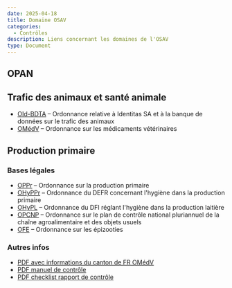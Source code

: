 ```yaml
---
date: 2025-04-18
title: Domaine OSAV
categories:
  - Contrôles
description: Liens concernant les domaines de l'OSAV
type: Document
---
```


<h2>OPAN</h2>

<h2 id="a">Trafic des animaux et santé animale</h2>
<ul>
  <li><a href="https://www.fedlex.admin.ch/eli/cc/2021/751/fr" target="_blank">OId-BDTA</a> – Ordonnance relative à Identitas SA et à la banque de données sur le trafic des animaux</li>
  <li><a href="https://www.fedlex.admin.ch/eli/cc/2004/592/fr" target="_blank">OMédV</a> – Ordonnance sur les médicaments vétérinaires</li>
</ul>

<h2 id="b">Production primaire</h2>

<h3>Bases légales</h3>
<ul>
  <li><a href="https://www.fedlex.admin.ch/eli/cc/2005/752/fr" target="_blank">OPPr</a> – Ordonnance sur la production primaire</li>
  <li><a href="https://www.fedlex.admin.ch/eli/cc/2005/821/fr" target="_blank">OHyPPr</a> – Ordonnance du DEFR concernant l'hygiène dans la production primaire</li>
  <li><a href="https://www.fedlex.admin.ch/eli/cc/2005/824/fr" target="_blank">OHyPL</a> – Ordonnance du DFI réglant l'hygiène dans la production laitière</li>
  <li><a href="https://www.fedlex.admin.ch/eli/cc/2020/459/fr" target="_blank">OPCNP</a> – Ordonnance sur le plan de contrôle national pluriannuel de la chaîne agroalimentaire et des objets usuels</li>
  <li><a href="https://www.fedlex.admin.ch/eli/cc/1995/3716_3716_3716/fr" target="_blank">OFE</a> – Ordonnance sur les épizooties</li>
</ul>

<h3>Autres infos</h3>
<ul>
  <li><a href="../../fichiers/FR_Ordonnance sur les médicaments vétérinaires (OMédV) – Informations essentielles.pdf" target="_blank">PDF avec informations du canton de FR OMédV</a></li>
  <li><a href="../../fichiers/Manuel contrôle HyPPr.pdf" target="_blank">PDF manuel de contrôle</a></li>
  <li><a href="../../fichiers/Checklist contrôle HyPPr.pdf" target="_blank">PDF checklist rapport de contrôle</a></li>
</ul>
